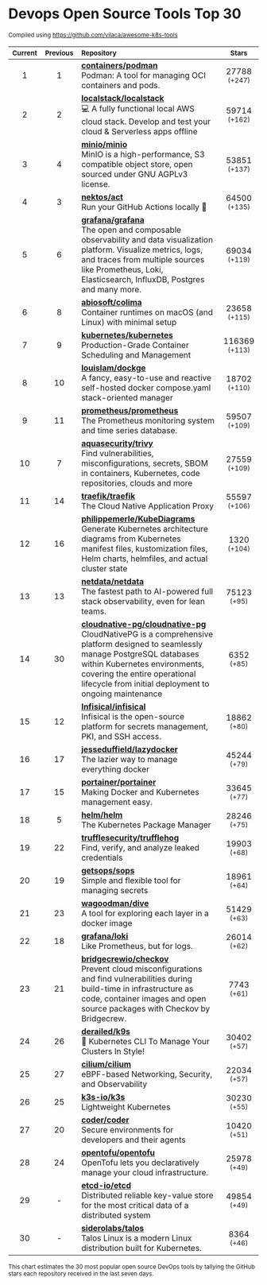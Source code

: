 # Devops Open Source Tools Top 30
<sup>Compiled using https://github.com/vilaca/awesome-k8s-tools</sup>
<div align="center">

|<sub>Current</sub>|<sub>Previous</sub>|<sub>Repository</sub>|<sub>Stars</sub>|
|:---:|:---:|:---|:---:|
|1|1|[**containers/podman**](https://github.com/containers/podman)<br/>Podman: A tool for managing OCI containers and pods.|27788 <sup>(+247)</sup>|
|2|2|[**localstack/localstack**](https://github.com/localstack/localstack)<br/>💻 A fully functional local AWS cloud stack. Develop and test your cloud & Serverless apps offline|59714 <sup>(+162)</sup>|
|3|4|[**minio/minio**](https://github.com/minio/minio)<br/>MinIO is a high-performance, S3 compatible object store, open sourced under GNU AGPLv3 license.|53851 <sup>(+137)</sup>|
|4|3|[**nektos/act**](https://github.com/nektos/act)<br/>Run your GitHub Actions locally 🚀|64500 <sup>(+135)</sup>|
|5|6|[**grafana/grafana**](https://github.com/grafana/grafana)<br/>The open and composable observability and data visualization platform. Visualize metrics, logs, and traces from multiple sources like Prometheus, Loki, Elasticsearch, InfluxDB, Postgres and many more. |69034 <sup>(+119)</sup>|
|6|8|[**abiosoft/colima**](https://github.com/abiosoft/colima)<br/>Container runtimes on macOS (and Linux) with minimal setup|23658 <sup>(+115)</sup>|
|7|9|[**kubernetes/kubernetes**](https://github.com/kubernetes/kubernetes)<br/>Production-Grade Container Scheduling and Management|116369 <sup>(+113)</sup>|
|8|10|[**louislam/dockge**](https://github.com/louislam/dockge)<br/>A fancy, easy-to-use and reactive self-hosted docker compose.yaml stack-oriented manager|18702 <sup>(+110)</sup>|
|9|11|[**prometheus/prometheus**](https://github.com/prometheus/prometheus)<br/>The Prometheus monitoring system and time series database.|59507 <sup>(+109)</sup>|
|10|7|[**aquasecurity/trivy**](https://github.com/aquasecurity/trivy)<br/>Find vulnerabilities, misconfigurations, secrets, SBOM in containers, Kubernetes, code repositories, clouds and more|27559 <sup>(+109)</sup>|
|11|14|[**traefik/traefik**](https://github.com/traefik/traefik)<br/>The Cloud Native Application Proxy|55597 <sup>(+106)</sup>|
|12|16|[**philippemerle/KubeDiagrams**](https://github.com/philippemerle/KubeDiagrams)<br/>Generate Kubernetes architecture diagrams from Kubernetes manifest files, kustomization files, Helm charts, helmfiles, and actual cluster state|1320 <sup>(+104)</sup>|
|13|13|[**netdata/netdata**](https://github.com/netdata/netdata)<br/>The fastest path to AI-powered full stack observability, even for lean teams.|75123 <sup>(+95)</sup>|
|14|30|[**cloudnative-pg/cloudnative-pg**](https://github.com/cloudnative-pg/cloudnative-pg)<br/>CloudNativePG is a comprehensive platform designed to seamlessly manage PostgreSQL databases within Kubernetes environments, covering the entire operational lifecycle from initial deployment to ongoing maintenance|6352 <sup>(+85)</sup>|
|15|12|[**Infisical/infisical**](https://github.com/Infisical/infisical)<br/>Infisical is the open-source platform for secrets management, PKI, and SSH access.|18862 <sup>(+80)</sup>|
|16|17|[**jesseduffield/lazydocker**](https://github.com/jesseduffield/lazydocker)<br/>The lazier way to manage everything docker|45244 <sup>(+79)</sup>|
|17|15|[**portainer/portainer**](https://github.com/portainer/portainer)<br/>Making Docker and Kubernetes management easy.|33645 <sup>(+77)</sup>|
|18|5|[**helm/helm**](https://github.com/helm/helm)<br/>The Kubernetes Package Manager|28246 <sup>(+75)</sup>|
|19|22|[**trufflesecurity/trufflehog**](https://github.com/trufflesecurity/trufflehog)<br/>Find, verify, and analyze leaked credentials|19903 <sup>(+68)</sup>|
|20|19|[**getsops/sops**](https://github.com/getsops/sops)<br/>Simple and flexible tool for managing secrets|18961 <sup>(+64)</sup>|
|21|23|[**wagoodman/dive**](https://github.com/wagoodman/dive)<br/>A tool for exploring each layer in a docker image|51429 <sup>(+63)</sup>|
|22|18|[**grafana/loki**](https://github.com/grafana/loki)<br/>Like Prometheus, but for logs.|26014 <sup>(+62)</sup>|
|23|21|[**bridgecrewio/checkov**](https://github.com/bridgecrewio/checkov)<br/>Prevent cloud misconfigurations and find vulnerabilities during build-time in infrastructure as code, container images and open source packages with Checkov by Bridgecrew.|7743 <sup>(+61)</sup>|
|24|26|[**derailed/k9s**](https://github.com/derailed/k9s)<br/>🐶 Kubernetes CLI To Manage Your Clusters In Style!|30402 <sup>(+57)</sup>|
|25|27|[**cilium/cilium**](https://github.com/cilium/cilium)<br/>eBPF-based Networking, Security, and Observability|22034 <sup>(+57)</sup>|
|26|25|[**k3s-io/k3s**](https://github.com/k3s-io/k3s)<br/>Lightweight Kubernetes|30230 <sup>(+55)</sup>|
|27|20|[**coder/coder**](https://github.com/coder/coder)<br/>Secure environments for developers and their agents|10420 <sup>(+51)</sup>|
|28|24|[**opentofu/opentofu**](https://github.com/opentofu/opentofu)<br/>OpenTofu lets you declaratively manage your cloud infrastructure.|25978 <sup>(+49)</sup>|
|29|-|[**etcd-io/etcd**](https://github.com/etcd-io/etcd)<br/>Distributed reliable key-value store for the most critical data of a distributed system|49854 <sup>(+49)</sup>|
|30|-|[**siderolabs/talos**](https://github.com/siderolabs/talos)<br/>Talos Linux is a modern Linux distribution built for Kubernetes.|8364 <sup>(+46)</sup>|


</div>

<sub>This chart estimates the 30 most popular open source DevOps tools by tallying the GitHub stars each repository received in the last seven days.</sub>
